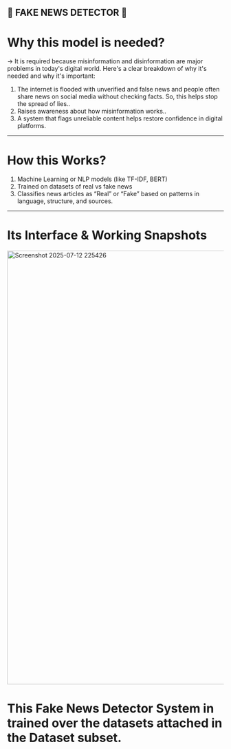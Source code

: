 ## 📰 FAKE NEWS DETECTOR 📰


# Why this model is needed?
-> It is required because misinformation and disinformation are major problems in today's digital world. Here's a clear breakdown of why it's needed and why it's important:
1) The internet is flooded with unverified and false news and people often share news on social media without checking facts. So, this helps stop the spread of lies..
2) Raises awareness about how misinformation works..
3) A system that flags unreliable content helps restore confidence in digital platforms.
------------------------------------------------------------------------------------------------------------------------------------------------------------------------------------
# How this Works?
1) Machine Learning or NLP models (like TF-IDF, BERT)
2) Trained on datasets of real vs fake news
3) Classifies news articles as “Real” or “Fake” based on patterns in language, structure, and sources.
------------------------------------------------------------------------------------------------------------------------------------------------------------------------------------
# Its Interface & Working Snapshots
<img width="1920" height="1008" alt="Screenshot 2025-07-12 225426" src="https://github.com/user-attachments/assets/82d7cca2-874a-4b32-9cbe-99e386b3b258" />














# This Fake News Detector System in trained over the datasets attached in the Dataset subset. 
